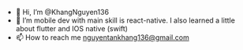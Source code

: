 - 👋 Hi, I’m @KhangNguyen136
- 🌱 I’m mobile dev with main skill is react-native. I also learned a little about flutter and IOS native (swift)
- 📫 How to reach me nguyentankhang136@gmail.com

<!---
KhangNguyen136/KhangNguyen136 is a ✨ special ✨ repository because its `README.md` (this file) appears on your GitHub profile.
You can click the Preview link to take a look at your changes.
--->
